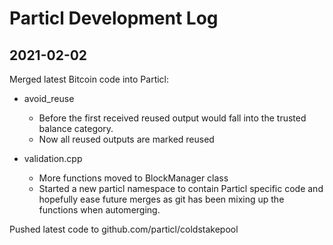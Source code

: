 # Particl Development Log

## 2021-02-02

Merged latest Bitcoin code into Particl:
- avoid_reuse
    - Before the first received reused output would fall into the trusted balance category.
    - Now all reused outputs are marked reused

- validation.cpp
  - More functions moved to BlockManager class
  - Started a new particl namespace to contain Particl specific code and hopefully ease future merges as git has been mixing up the functions when automerging.

Pushed latest code to github.com/particl/coldstakepool

